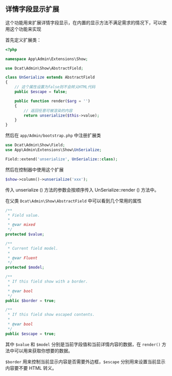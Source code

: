 ## 详情字段显示扩展

这个功能用来扩展详情字段显示，在内置的显示方法不满足需求的情况下，可以使用这个功能来实现

首先定义扩展类：

```php
<?php

namespace App\Admin\Extensions\Show;

use Dcat\Admin\Show\AbstractField;

class UnSerialize extends AbstractField
{
    // 这个属性设置为false则不会转义HTML代码
    public $escape = false;

    public function render($arg = '')
    {
        // 返回任意可被渲染的内容
        return unserialize($this->value);
    }
}
```

然后在 `app/Admin/bootstrap.php` 中注册扩展类

```php
use Dcat\Admin\Show\Field;
use App\Admin\Extensions\Show\UnSerialize;

Field::extend('unserialize', UnSerialize::class);
```

然后在控制器中使用这个扩展

```php
$show->column()->unserialize('xxx');
```

传入 unserialize () 方法的参数会按顺序传入 UnSerialize::render () 方法中。

在父类 `Dcat\Admin\Show\AbstractField` 中可以看到几个常用的属性

```php
/**
 * Field value.
 *
 * @var mixed
 */
protected $value;

/**
 * Current field model.
 *
 * @var Fluent
 */
protected $model;

/**
 * If this field show with a border.
 *
 * @var bool
 */
public $border = true;

/**
 * If this field show escaped contents.
 *
 * @var bool
 */
public $escape = true;
```

其中 `$value` 和 `$model` 分别是当前字段值和当前详情内容的数据，在 `render()` 方法中可以用来获取你想要的数据。

`$border` 用来控制当前显示内容是否需要外边框，`$escape` 分别用来设置当前显示内容要不要 HTML 转义。